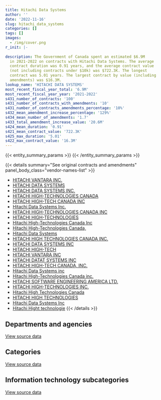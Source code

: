 ```yaml
---
title: Hitachi Data Systems
author: ''
date: '2022-11-16'
slug: hitachi_data_systems
categories: []
tags: []
images:
  - /img/cover.png
r_init: |-
  
description: The Government of Canada spent an estimated $6.9M
  in 2021-2022 on contracts with Hitachi Data Systems. The average
  contract duration was 0.91 years, and the average contract value
  (not including contracts under $10k) was $722.3K. The longest
  contract was 5.01 years. The largest contract by value (including
  amendments) was $16.3M.
lookup_name: 'HITACHI DATA SYSTEMS'
most_recent_fiscal_year_total: '6.9M'
most_recent_fiscal_year_year: '2021-2022'
s431_number_of_contracts: '100'
s431_number_of_contracts_with_amendments: '10'
s431_number_of_contracts_amendments_percentage: '10%'
s432_mean_amendment_increase_percentage: '129%'
s434_mean_number_of_amendments: '1.7'
s433_total_amendment_increase_value: '20.6M'
s424_mean_duration: '0.91'
s421_mean_contract_value: '722.3K'
s425_max_duration: '5.01'
s422_max_contract_value: '16.3M'
---
```


<script src="/rmarkdown-libs/htmlwidgets/htmlwidgets.js"></script>
<link href="/rmarkdown-libs/datatables-css/datatables-crosstalk.css" rel="stylesheet" />
<script src="/rmarkdown-libs/datatables-binding/datatables.js"></script>
<script src="/rmarkdown-libs/jquery/jquery-3.6.0.min.js"></script>
<link href="/rmarkdown-libs/dt-core-bootstrap/css/dataTables.bootstrap.min.css" rel="stylesheet" />
<link href="/rmarkdown-libs/dt-core-bootstrap/css/dataTables.bootstrap.extra.css" rel="stylesheet" />
<script src="/rmarkdown-libs/dt-core-bootstrap/js/jquery.dataTables.min.js"></script>
<script src="/rmarkdown-libs/dt-core-bootstrap/js/dataTables.bootstrap.min.js"></script>
<link href="/rmarkdown-libs/crosstalk/css/crosstalk.min.css" rel="stylesheet" />
<script src="/rmarkdown-libs/crosstalk/js/crosstalk.min.js"></script>
<script src="/rmarkdown-libs/htmlwidgets/htmlwidgets.js"></script>
<link href="/rmarkdown-libs/datatables-css/datatables-crosstalk.css" rel="stylesheet" />
<script src="/rmarkdown-libs/datatables-binding/datatables.js"></script>
<script src="/rmarkdown-libs/jquery/jquery-3.6.0.min.js"></script>
<link href="/rmarkdown-libs/dt-core-bootstrap/css/dataTables.bootstrap.min.css" rel="stylesheet" />
<link href="/rmarkdown-libs/dt-core-bootstrap/css/dataTables.bootstrap.extra.css" rel="stylesheet" />
<script src="/rmarkdown-libs/dt-core-bootstrap/js/jquery.dataTables.min.js"></script>
<script src="/rmarkdown-libs/dt-core-bootstrap/js/dataTables.bootstrap.min.js"></script>
<link href="/rmarkdown-libs/crosstalk/css/crosstalk.min.css" rel="stylesheet" />
<script src="/rmarkdown-libs/crosstalk/js/crosstalk.min.js"></script>
<script src="/rmarkdown-libs/htmlwidgets/htmlwidgets.js"></script>
<link href="/rmarkdown-libs/datatables-css/datatables-crosstalk.css" rel="stylesheet" />
<script src="/rmarkdown-libs/datatables-binding/datatables.js"></script>
<script src="/rmarkdown-libs/jquery/jquery-3.6.0.min.js"></script>
<link href="/rmarkdown-libs/dt-core-bootstrap/css/dataTables.bootstrap.min.css" rel="stylesheet" />
<link href="/rmarkdown-libs/dt-core-bootstrap/css/dataTables.bootstrap.extra.css" rel="stylesheet" />
<script src="/rmarkdown-libs/dt-core-bootstrap/js/jquery.dataTables.min.js"></script>
<script src="/rmarkdown-libs/dt-core-bootstrap/js/dataTables.bootstrap.min.js"></script>
<link href="/rmarkdown-libs/crosstalk/css/crosstalk.min.css" rel="stylesheet" />
<script src="/rmarkdown-libs/crosstalk/js/crosstalk.min.js"></script>

{{< entity_summary_params >}}
{{< /entity_summary_params >}}

{{< details summary="See original contracts and amendments" panel_body_class="vendor-names-list" >}}
- [HITACHI VANTARA INC.](https://search.open.canada.ca/en/ct/?sort=contract_value_f%20desc&page=1&search_text=%22HITACHI%20VANTARA%20INC.%22)
- [HITACHI DATA SYSTEMS](https://search.open.canada.ca/en/ct/?sort=contract_value_f%20desc&page=1&search_text=%22HITACHI%20DATA%20SYSTEMS%22)
- [HITACHI DATA SYSTEMS INC.](https://search.open.canada.ca/en/ct/?sort=contract_value_f%20desc&page=1&search_text=%22HITACHI%20DATA%20SYSTEMS%20INC.%22)
- [HITACHI HIGH-TECHNOLOGIES CANADA](https://search.open.canada.ca/en/ct/?sort=contract_value_f%20desc&page=1&search_text=%22HITACHI%20HIGH-TECHNOLOGIES%20CANADA%22)
- [HITACHI HIGH-TECH CANADA INC](https://search.open.canada.ca/en/ct/?sort=contract_value_f%20desc&page=1&search_text=%22HITACHI%20HIGH-TECH%20CANADA%20INC%22)
- [Hitachi Data Systems Inc.](https://search.open.canada.ca/en/ct/?sort=contract_value_f%20desc&page=1&search_text=%22Hitachi%20Data%20Systems%20Inc.%22)
- [HITACHI HIGH-TECHNOLOGIES CANADA INC](https://search.open.canada.ca/en/ct/?sort=contract_value_f%20desc&page=1&search_text=%22HITACHI%20HIGH-TECHNOLOGIES%20CANADA%20INC%22)
- [HITACHI HIGH-TECHNOLOGIES](https://search.open.canada.ca/en/ct/?sort=contract_value_f%20desc&page=1&search_text=%22HITACHI%20HIGH-TECHNOLOGIES%22)
- [Hitachi High-Technologies Canada Inc](https://search.open.canada.ca/en/ct/?sort=contract_value_f%20desc&page=1&search_text=%22Hitachi%20High-Technologies%20Canada%20Inc%22)
- [Hitachi High-Technologies Canada,](https://search.open.canada.ca/en/ct/?sort=contract_value_f%20desc&page=1&search_text=%22Hitachi%20High-Technologies%20Canada%2c%22)
- [Hitachi Data Systems](https://search.open.canada.ca/en/ct/?sort=contract_value_f%20desc&page=1&search_text=%22Hitachi%20Data%20Systems%22)
- [HITACHI HIGH TECHNOLOGIES CANADA INC.](https://search.open.canada.ca/en/ct/?sort=contract_value_f%20desc&page=1&search_text=%22HITACHI%20HIGH%20TECHNOLOGIES%20CANADA%20INC.%22)
- [HITACHI DATA SYSTEMS INC](https://search.open.canada.ca/en/ct/?sort=contract_value_f%20desc&page=1&search_text=%22HITACHI%20DATA%20SYSTEMS%20INC%22)
- [HITACHI HIGH-TECH](https://search.open.canada.ca/en/ct/?sort=contract_value_f%20desc&page=1&search_text=%22HITACHI%20HIGH-TECH%22)
- [HITACHI VANTARA INC](https://search.open.canada.ca/en/ct/?sort=contract_value_f%20desc&page=1&search_text=%22HITACHI%20VANTARA%20INC%22)
- [HITACHI DATAT SYSTEMS INC](https://search.open.canada.ca/en/ct/?sort=contract_value_f%20desc&page=1&search_text=%22HITACHI%20DATAT%20SYSTEMS%20INC%22)
- [HITACHI HIGH-TECH CANADA, INC.](https://search.open.canada.ca/en/ct/?sort=contract_value_f%20desc&page=1&search_text=%22HITACHI%20HIGH-TECH%20CANADA%2c%20INC.%22)
- [Hitachi Data Systems inc](https://search.open.canada.ca/en/ct/?sort=contract_value_f%20desc&page=1&search_text=%22Hitachi%20Data%20Systems%20inc%22)
- [Hitachi High-Technologies Canada inc.](https://search.open.canada.ca/en/ct/?sort=contract_value_f%20desc&page=1&search_text=%22Hitachi%20High-Technologies%20Canada%20inc.%22)
- [HITACHI SOFTWARE ENGINEERING AMERICA LTD.](https://search.open.canada.ca/en/ct/?sort=contract_value_f%20desc&page=1&search_text=%22HITACHI%20SOFTWARE%20ENGINEERING%20AMERICA%20LTD.%22)
- [HITACHI HIGH-TECHNOLOGIES INC.](https://search.open.canada.ca/en/ct/?sort=contract_value_f%20desc&page=1&search_text=%22HITACHI%20HIGH-TECHNOLOGIES%20INC.%22)
- [Hitachi High Technologies Canada](https://search.open.canada.ca/en/ct/?sort=contract_value_f%20desc&page=1&search_text=%22Hitachi%20High%20Technologies%20Canada%22)
- [HITACHI HIGH TECHNOLOGIES](https://search.open.canada.ca/en/ct/?sort=contract_value_f%20desc&page=1&search_text=%22HITACHI%20HIGH%20TECHNOLOGIES%22)
- [Hitachi Data Systems Inc](https://search.open.canada.ca/en/ct/?sort=contract_value_f%20desc&page=1&search_text=%22Hitachi%20Data%20Systems%20Inc%22)
- [Hitachi Hight technologie](https://search.open.canada.ca/en/ct/?sort=contract_value_f%20desc&page=1&search_text=%22Hitachi%20Hight%20technologie%22)
{{< /details >}}

## Departments and agencies

<div id="htmlwidget-1" style="width:100%;height:auto;" class="datatables html-widget"></div>
<script type="application/json" data-for="htmlwidget-1">{"x":{"style":"bootstrap","filter":"none","vertical":false,"data":[["<a href=\"/departments/aafc-aac/\">Agriculture and Agri-Food Canada<\/a>","<a href=\"/departments/dnd-mdn/\">National Defence<\/a>","<a href=\"/departments/hc-sc/\">Health Canada<\/a>","<a href=\"/departments/nrc-cnrc/\">National Research Council Canada<\/a>","<a href=\"/departments/nrcan-rncan/\">Natural Resources Canada<\/a>","<a href=\"/departments/rcmp-grc/\">Royal Canadian Mounted Police<\/a>","<a href=\"/departments/ssc-spc/\">Shared Services Canada<\/a>","<a href=\"/departments/tsb-bst/\">Transportation Safety Board of Canada<\/a>"],[null,71759.7,null,813762.22,175150.01,null,3214140.27,null],[1449107.5,132397.06,null,870757.64,42921.92,null,7142662.29,null],[null,56912.63,77023.12,593501.56,20326.44,null,15154538.25,75258],[null,null,47925.5,588634.69,38671.11,109953.66,6164551.26,null]],"container":"<table class=\"table table-striped table-hover row-border order-column display\">\n  <thead>\n    <tr>\n      <th>Department<\/th>\n      <th>2018-2019<\/th>\n      <th>2019-2020<\/th>\n      <th>2020-2021<\/th>\n      <th>2021-2022<\/th>\n    <\/tr>\n  <\/thead>\n<\/table>","options":{"order":[[4,"desc"]],"pageLength":10,"autoWidth":true,"columnDefs":[{"targets":1,"render":"function(data, type, row, meta) {\n    return type !== 'display' ? data : DTWidget.formatCurrency(data, \"$\", 2, 3, \",\", \".\", true, null);\n  }"},{"targets":2,"render":"function(data, type, row, meta) {\n    return type !== 'display' ? data : DTWidget.formatCurrency(data, \"$\", 2, 3, \",\", \".\", true, null);\n  }"},{"targets":3,"render":"function(data, type, row, meta) {\n    return type !== 'display' ? data : DTWidget.formatCurrency(data, \"$\", 2, 3, \",\", \".\", true, null);\n  }"},{"targets":4,"render":"function(data, type, row, meta) {\n    return type !== 'display' ? data : DTWidget.formatCurrency(data, \"$\", 2, 3, \",\", \".\", true, null);\n  }"},{"width":"16%","targets":[1,2,3,4]},{"className":"dt-right","targets":[1,2,3,4]}],"orderClasses":false}},"evals":["options.columnDefs.0.render","options.columnDefs.1.render","options.columnDefs.2.render","options.columnDefs.3.render"],"jsHooks":[]}</script>
<p class="text-right">
<a href="https://github.com/GoC-Spending/contracts-data/tree/main/data/out/vendors/hitachi_data_systems/summary_by_fiscal_year_by_department.csv" class="source-data-link btn btn-link">View source data</a>
</p>

## Categories

<div id="htmlwidget-2" style="width:100%;height:auto;" class="datatables html-widget"></div>
<script type="application/json" data-for="htmlwidget-2">{"x":{"style":"bootstrap","filter":"none","vertical":false,"data":[["<a href=\"/categories/facilities_and_construction/\">Facilities and construction<\/a>","<a href=\"/categories/defence/\">Defence<\/a>","<a href=\"/categories/professional_services/\">Professional services<\/a>","<a href=\"/categories/information_technology/\">Information technology<\/a>","<a href=\"/categories/transportation_and_logistics/\">Transportation and logistics<\/a>","<a href=\"/categories/industrial_products_and_services/\">Industrial products and services<\/a>"],[778548,null,null,3203568.7,null,292695.5],[298118.49,89734.44,17926.32,7054627.26,null,2177439.9],[413880.58,56912.63,20326.44,15082810.15,null,403630.21],[506311.17,null,1494.11,6287216.37,13064.81,141649.75]],"container":"<table class=\"table table-striped table-hover row-border order-column display\">\n  <thead>\n    <tr>\n      <th>Category<\/th>\n      <th>2018-2019<\/th>\n      <th>2019-2020<\/th>\n      <th>2020-2021<\/th>\n      <th>2021-2022<\/th>\n    <\/tr>\n  <\/thead>\n<\/table>","options":{"order":[[4,"desc"]],"dom":"t","pageLength":30,"autoWidth":true,"columnDefs":[{"targets":1,"render":"function(data, type, row, meta) {\n    return type !== 'display' ? data : DTWidget.formatCurrency(data, \"$\", 2, 3, \",\", \".\", true, null);\n  }"},{"targets":2,"render":"function(data, type, row, meta) {\n    return type !== 'display' ? data : DTWidget.formatCurrency(data, \"$\", 2, 3, \",\", \".\", true, null);\n  }"},{"targets":3,"render":"function(data, type, row, meta) {\n    return type !== 'display' ? data : DTWidget.formatCurrency(data, \"$\", 2, 3, \",\", \".\", true, null);\n  }"},{"targets":4,"render":"function(data, type, row, meta) {\n    return type !== 'display' ? data : DTWidget.formatCurrency(data, \"$\", 2, 3, \",\", \".\", true, null);\n  }"},{"width":"16%","targets":[1,2,3,4]},{"className":"dt-right","targets":[1,2,3,4]}],"orderClasses":false,"lengthMenu":[10,25,30,50,100]}},"evals":["options.columnDefs.0.render","options.columnDefs.1.render","options.columnDefs.2.render","options.columnDefs.3.render"],"jsHooks":[]}</script>
<p class="text-right">
<a href="https://github.com/GoC-Spending/contracts-data/tree/main/data/out/vendors/hitachi_data_systems/summary_by_fiscal_year_by_category.csv" class="source-data-link btn btn-link">View source data</a>
</p>
<h2>Information technology subcategories</h2>
<div id="htmlwidget-3" style="width:100%;height:auto;" class="datatables html-widget"></div>
<script type="application/json" data-for="htmlwidget-3">{"x":{"style":"bootstrap","filter":"none","vertical":false,"data":[["<a href=\"/it_subcategories/it_consulting_services/\">IT consulting services<\/a>","<a href=\"/it_subcategories/it_devices_equipment/\">IT devices & equipment<\/a>","<a href=\"/it_subcategories/it_other/\">Other IT (incl. telecommunications)<\/a>","<a href=\"/it_subcategories/it_software_licensing/\">IT software licensing<\/a>"],[186699.96,3002551.74,14317,null],[2220508.03,4812643.73,21475.5,null],[8945063.6,6034676.46,96674.82,6395.28],[10577.58,6222957.94,5339.54,48341.31]],"container":"<table class=\"table table-striped table-hover row-border order-column display\">\n  <thead>\n    <tr>\n      <th>IT subcategory<\/th>\n      <th>2018-2019<\/th>\n      <th>2019-2020<\/th>\n      <th>2020-2021<\/th>\n      <th>2021-2022<\/th>\n    <\/tr>\n  <\/thead>\n<\/table>","options":{"order":[[4,"desc"]],"dom":"t","pageLength":30,"autoWidth":true,"columnDefs":[{"targets":1,"render":"function(data, type, row, meta) {\n    return type !== 'display' ? data : DTWidget.formatCurrency(data, \"$\", 2, 3, \",\", \".\", true, null);\n  }"},{"targets":2,"render":"function(data, type, row, meta) {\n    return type !== 'display' ? data : DTWidget.formatCurrency(data, \"$\", 2, 3, \",\", \".\", true, null);\n  }"},{"targets":3,"render":"function(data, type, row, meta) {\n    return type !== 'display' ? data : DTWidget.formatCurrency(data, \"$\", 2, 3, \",\", \".\", true, null);\n  }"},{"targets":4,"render":"function(data, type, row, meta) {\n    return type !== 'display' ? data : DTWidget.formatCurrency(data, \"$\", 2, 3, \",\", \".\", true, null);\n  }"},{"width":"16%","targets":[1,2,3,4]},{"className":"dt-right","targets":[1,2,3,4]}],"orderClasses":false,"lengthMenu":[10,25,30,50,100]}},"evals":["options.columnDefs.0.render","options.columnDefs.1.render","options.columnDefs.2.render","options.columnDefs.3.render"],"jsHooks":[]}</script>
<p class="text-right">
<a href="https://github.com/GoC-Spending/contracts-data/tree/main/data/out/vendors/hitachi_data_systems/summary_by_fiscal_year_by_it_subcategory.csv" class="source-data-link btn btn-link">View source data</a>
</p>
